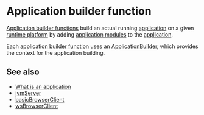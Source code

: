 # Application builder function

[Application builder functions](def://) build an actual running [application](def://) on a
given [runtime platform](def://) by adding [application modules](def://) to the [application](def://).

Each [application builder function](def://) uses an [ApplicationBuilder](class://), which provides the
context for the application building.

## See also

- [What is an application](guide://)
- [jvmServer](function://JvmServerApplication)
- [basicBrowserClient](function://BasicBrowserClientApplication)
- [wsBrowserClient](function://WsBrowserClientApplication)